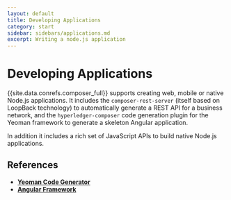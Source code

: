 ```yaml
---
layout: default
title: Developing Applications
category: start
sidebar: sidebars/applications.md
excerpt: Writing a node.js application
---
```


# Developing Applications


{{site.data.conrefs.composer_full}} supports creating web, mobile or native Node.js applications. It includes the `composer-rest-server` (itself based on LoopBack technology) to automatically generate a REST API for a business network, and the `hyperledger-composer` code generation plugin for the Yeoman framework to generate a skeleton Angular application.

In addition it includes a rich set of JavaScript APIs to build native Node.js applications.

## References

* [**Yeoman Code Generator**](http://yeoman.io)
* [**Angular Framework**](https://angular.io)
